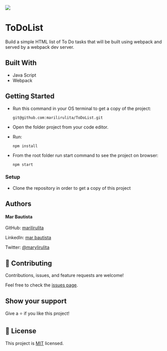 ![](https://img.shields.io/badge/Microverse-blueviolet)

# ToDoList
Build a simple HTML list of To Do tasks that will be built using webpack and served by a webpack dev server.

## Built With

- Java Script
- Webpack


## Getting Started

- Run this command in your OS terminal to get a copy of the project:

  ```
  git@github.com:marilirulita/ToDoList.git
  ```

- Open the folder project from your code editor.

- Run:

  ```
  npm install
  ```
  
- From the root folder run start command to see the project on browser: 

  ```
  npm start
  ```

### Setup

* Clone the repository in order to get a copy of this project

## Authors

#### Mar Bautista
GitHub: [marilirulita](https://github.com/marilirulita)

LinkedIn: [mar bautista](https://www.linkedin.com/in/marbautista/)

Twitter: [@marylirulita](https://twitter.com/marylirulita)

## 🤝 Contributing

Contributions, issues, and feature requests are welcome!

Feel free to check the [issues page](https://github.com/marilirulita/ToDoList/issues).

## Show your support

Give a ⭐️ if you like this project!

## 📝 License

This project is [MIT](LICENSE) licensed.
